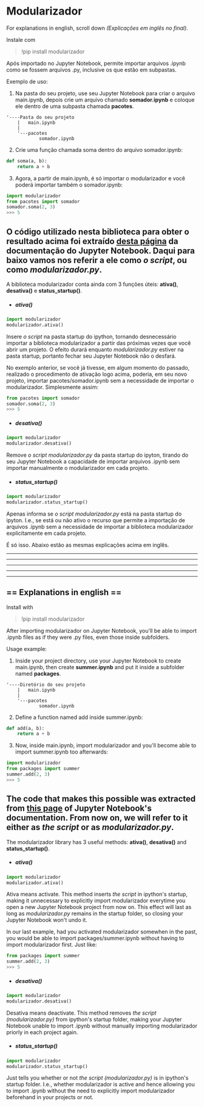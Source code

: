 # Modularizador
For explanations in english, scroll down *(Explica&#x00E7;&otilde;es em ingl&ecirc;s no final)*.

Instale com
> !pip install modularizador

Ap&oacute;s importado no Jupyter Notebook, permite importar arquivos .ipynb como se fossem arquivos .py, inclusive os que est&atilde;o em subpastas.

Exemplo de uso:
1. Na pasta do seu projeto, use seu Jupyter Notebook para criar o arquivo main.ipynb, depois crie um arquivo chamado **somador.ipynb** e coloque ele dentro de uma subpasta chamada **pacotes**.
```
'----Pasta do seu projeto
    |   main.ipynb
    |
    '---pacotes
            somador.ipynb
```
2. Crie uma fun&#x00E7;&atilde;o chamada soma dentro do arquivo somador.ipynb:

```python
def soma(a, b):
    return a + b
```
3. Agora, a partir de main.ipynb, &eacute; s&oacute; importar o modularizador e voc&ecirc; poder&aacute; importar tamb&eacute;m o somador.ipynb:

```python
import modularizador
from pacotes import somador
somador.soma(2, 3)
>>> 5
```

O c&oacute;digo utilizado nesta biblioteca para obter o resultado acima foi extra&iacute;do [desta p&aacute;gina](https://jupyter-notebook.readthedocs.io/en/stable/examples/Notebook/Importing%20Notebooks.html) da documenta&#x00E7;&atilde;o do Jupyter Notebook. 
Daqui para baixo vamos nos referir a ele como *o script*, ou como *modularizador.py*.
---
A biblioteca modularizador conta ainda com 3 fun&#x00E7;&otilde;es &uacute;teis: **ativa()**, **desativa()** e **status_startup()**.
* ##### ativa()

```python
import modularizador
modularizador.ativa()
```
Insere *o script* na pasta startup do ipython, tornando desnecess&aacute;rio importar a biblioteca modularizador a partir das pr&oacute;ximas vezes que voc&ecirc; abrir um projeto. O efeito durar&aacute; enquanto *modularizador.py* estiver na pasta startup, portanto fechar seu Jupyter Notebook n&atilde;o o desfar&aacute;. 

No exemplo anterior, se voc&ecirc; j&aacute; tivesse, em algum momento do passado, realizado o procedimento de ativa&#x00E7;&atilde;o logo acima, poderia, em seu novo projeto, importar pacotes/somador.ipynb sem a necessidade de importar o modularizador. Simplesmente assim:
```python
from pacotes import somador
somador.soma(2, 3)
>>> 5
```
* ##### desativa()
```python
import modularizador
modularizador.desativa()
```
Remove *o script modularizador.py* da pasta startup do ipyton, tirando do seu Jupyter Notebook a capacidade de importar arquivos .ipynb sem importar manualmente o modularizador em cada projeto.

* ##### status_startup()
```python
import modularizador
modularizador.status_startup()
```
Apenas informa se *o script modularizador.py* est&aacute; na pasta startup do ipyton. I.e., se est&aacute; ou n&atilde;o ativo o recurso que permite a importa&#x00E7;&atilde;o de arquivos .ipynb sem a necessidade de importar a biblioteca modularizador explicitamente em cada projeto.

&Eacute; s&oacute; isso. Abaixo est&atilde;o as mesmas explica&#x00E7;&otilde;es acima em ingl&ecirc;s.

---
---
---
---
---
## == Explanations in english ==

Install with
> !pip install modularizador

After importing modularizador on Jupyter Notebook, you'll be able to import .ipynb files as if they were .py files, even those inside subfolders.

Usage example:
1. Inside your project directory, use your Jupyter Notebook to create main.ipynb, then create **summer.ipynb** and put it inside a subfolder named **packages**.
```
'----Diretório do seu projeto
    |   main.ipynb
    |
    '---pacotes
            somador.ipynb
```
2. Define a function named add inside summer.ipynb:

```python
def add(a, b):
    return a + b
```
3. Now, inside main.ipynb, import modularizador and you'll become able to import summer.ipynb too afterwards:

```python
import modularizador
from packages import summer
summer.add(2, 3)
>>> 5
```

The code that makes this possible was extracted from [this page](https://jupyter-notebook.readthedocs.io/en/stable/examples/Notebook/Importing%20Notebooks.html) of Jupyter Notebook's documentation. 
From now on, we will refer to it either as *the script* or as *modularizador.py*.
---
The modularizador library has 3 useful methods: **ativa()**, **desativa()** and **status_startup()**.
* ##### ativa()

```python
import modularizador
modularizador.ativa()
```
Ativa means activate. This method inserts *the script* in ipython's startup, making it unnecessary to explicitly import modularizador everytime you open a new Jupyter Notebook project from now on. This effect will last as long as *modularizador.py* remains in the startup folder, so closing your Jupyter Notebook won't undo it. 

In our last example, had you activated modularizador somewhen in the past, you would be able to import packages/summer.ipynb without having to import modularizador first. Just like:
```python
from packages import summer
summer.add(2, 3)
>>> 5
```
* ##### desativa()
```python
import modularizador
modularizador.desativa()
```
Desativa means deactivate. This method removes *the script (modularizador.py)* from ipython's startup folder, making your Jupyter Notebook unable to import .ipynb without manually importing modularizador priorly in each project again.

* ##### status_startup()
```python
import modularizador
modularizador.status_startup()
```
Just tells you whether or not *the script (modularizador.py)* is in ipython's startup folder. I.e., whether modularizador is active and hence allowing you to import .ipynb without the need to explicitly import modularizador beforehand in your projects or not.
